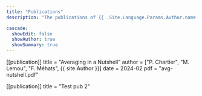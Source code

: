 ```yaml
---
title: "Publications"
description: "The publications of {{ .Site.Language.Params.Author.name }}."

cascade:
  showEdit: false
  showAuthor: true
  showSummary: true
---
```


[[publication]]
  title = "Averaging in a Nutshell"
  author = ["P. Chartier", "M. Lemou", "F. Méhats", {{ site.Author }}]
  date = 2024-02
  pdf = "avg-nutshell.pdf"

[[publication]]
  title = "Test pub 2"
